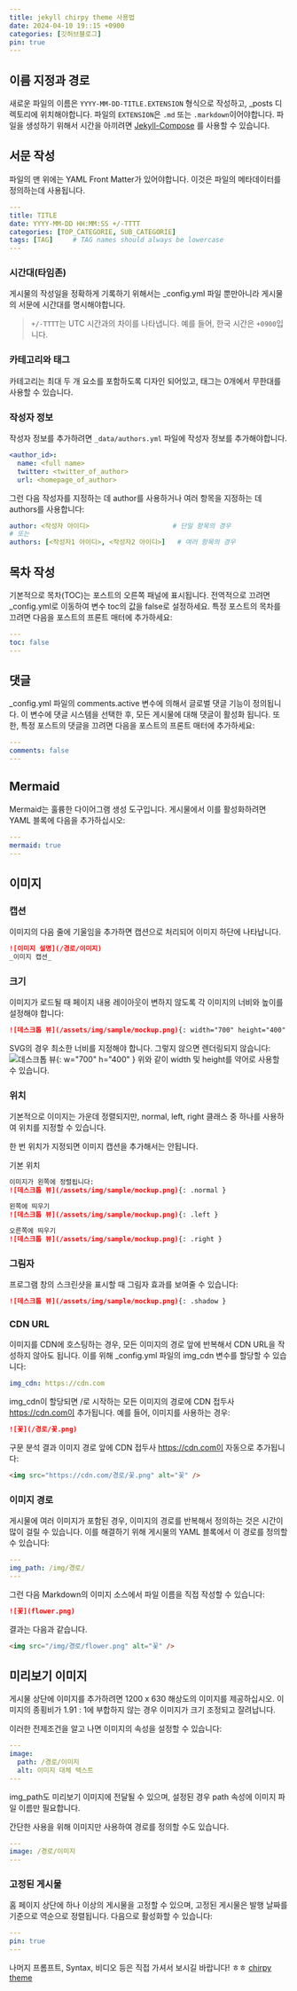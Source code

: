 ```yaml
---
title: jekyll chirpy theme 사용법
date: 2024-04-10 19::15 +0900
categories: [깃허브블로그]
pin: true
---
```


## 이름 지정과 경로
새로운 파일의 이름은 `YYYY-MM-DD-TITLE.EXTENSION` 형식으로 작성하고, _posts 디렉토리에 위치해야합니다.
파일의 `EXTENSION`은 `.md` 또는 `.markdown`이어야합니다.
파일을 생성하기 위해서 시간을 아끼려면 [Jekyll-Compose](https://github.com/jekyll/jekyll-compose) 를 사용할 수 있습니다.

## 서문 작성
파일의 맨 위에는 YAML Front Matter가 있어야합니다. 이것은 파일의 메타데이터를 정의하는데 사용됩니다.
```yaml
---
title: TITLE
date: YYYY-MM-DD HH:MM:SS +/-TTTT
categories: [TOP_CATEGORIE, SUB_CATEGORIE]
tags: [TAG]     # TAG names should always be lowercase
---
```

### 시간대(타임존)
게시물의 작성일을 정확하게 기록하기 위해서는 _config.yml 파일 뿐만아니라 게시물의 서문에 시간대를 명시해야합니다.
> `+/-TTTT`는 UTC 시간과의 차이를 나타냅니다. 예를 들어, 한국 시간은 `+0900`입니다.

### 카테고리와 태그
카테고리는 최대 두 개 요소를 포함하도록 디자인 되어있고, 태그는 0개에서 무한대를 사용할 수 있습니다.

### 작성자 정보
작성자 정보를 추가하려면 `_data/authors.yml` 파일에 작성자 정보를 추가해야합니다.
```yaml
<author_id>:
  name: <full name>
  twitter: <twitter_of_author>
  url: <homepage_of_author>
```
그런 다음 작성자를 지정하는 데 author를 사용하거나 여러 항목을 지정하는 데 authors를 사용합니다:

``` yaml
author: <작성자 아이디>                     # 단일 항목의 경우
# 또는
authors: [<작성자1 아이디>, <작성자2 아이디>]   # 여러 항목의 경우
```

## 목차 작성
기본적으로 목차(TOC)는 포스트의 오른쪽 패널에 표시됩니다. 전역적으로 끄려면 _config.yml로 이동하여 변수 toc의 값을 false로 설정하세요. 특정 포스트의 목차를 끄려면 다음을 포스트의 프론트 매터에 추가하세요:
```yaml
---
toc: false
---
```

## 댓글
_config.yml 파일의 comments.active 변수에 의해서 글로벌 댓글 기능이 정의됩니다. 이 변수에 댓글 시스템을 선택한 후, 모든 게시물에 대해 댓글이 활성화 됩니다.
또한, 특정 포스트의 댓글을 끄려면 다음을 포스트의 프론트 매터에 추가하세요:
```yaml
---
comments: false
---
```

## Mermaid
Mermaid는 훌륭한 다이어그램 생성 도구입니다. 게시물에서 이를 활성화하려면 YAML 블록에 다음을 추가하십시오:
```yaml
---
mermaid: true
---
```

## 이미지
### 캡션
이미지의 다음 줄에 기울임을 추가하면 캡션으로 처리되어 이미지 하단에 나타납니다.
```markdown
![이미지 설명](/경로/이미지)
_이미지 캡션_
```
### 크기
이미지가 로드될 때 페이지 내용 레이아웃이 변하지 않도록 각 이미지의 너비와 높이를 설정해야 합니다:
```markdown
![데스크톱 뷰](/assets/img/sample/mockup.png){: width="700" height="400" }
```
SVG의 경우 최소한 너비를 지정해야 합니다. 그렇지 않으면 렌더링되지 않습니다:
![데스크톱 뷰](/assets/img/sample/mockup.png){: w="700" h="400" }
위와 같이 width 및 height를 약어로 사용할 수 있습니다.
### 위치
기본적으로 이미지는 가운데 정렬되지만, normal, left, right 클래스 중 하나를 사용하여 위치를 지정할 수 있습니다.

한 번 위치가 지정되면 이미지 캡션을 추가해서는 안됩니다.

기본 위치
```markdown
이미지가 왼쪽에 정렬됩니다:
![데스크톱 뷰](/assets/img/sample/mockup.png){: .normal }
```
```markdown
왼쪽에 띄우기
![데스크톱 뷰](/assets/img/sample/mockup.png){: .left }
```
```markdown
오른쪽에 띄우기
![데스크톱 뷰](/assets/img/sample/mockup.png){: .right }
```
### 그림자
프로그램 창의 스크린샷을 표시할 때 그림자 효과를 보여줄 수 있습니다:
```markdown
![데스크톱 뷰](/assets/img/sample/mockup.png){: .shadow }
```
### CDN URL
이미지를 CDN에 호스팅하는 경우, 모든 이미지의 경로 앞에 반복해서 CDN URL을 작성하지 않아도 됩니다. 이를 위해 _config.yml 파일의 img_cdn 변수를 할당할 수 있습니다:
```yaml
img_cdn: https://cdn.com
```
img_cdn이 할당되면 /로 시작하는 모든 이미지의 경로에 CDN 접두사 https://cdn.com이 추가됩니다.
예를 들어, 이미지를 사용하는 경우:
```markdown
![꽃](/경로/꽃.png)
```
구문 분석 결과 이미지 경로 앞에 CDN 접두사 https://cdn.com이 자동으로 추가됩니다:
```html
<img src="https://cdn.com/경로/꽃.png" alt="꽃" />
```
### 이미지 경로
게시물에 여러 이미지가 포함된 경우, 이미지의 경로를 반복해서 정의하는 것은 시간이 많이 걸릴 수 있습니다. 이를 해결하기 위해 게시물의 YAML 블록에서 이 경로를 정의할 수 있습니다:
```yaml
---
img_path: /img/경로/
---
```
그런 다음 Markdown의 이미지 소스에서 파일 이름을 직접 작성할 수 있습니다:
```markdown
![꽃](flower.png)
```
결과는 다음과 같습니다.
```html
<img src="/img/경로/flower.png" alt="꽃" />
```
## 미리보기 이미지
게시물 상단에 이미지를 추가하려면 1200 x 630 해상도의 이미지를 제공하십시오. 이미지의 종횡비가 1.91 : 1에 부합하지 않는 경우 이미지가 크기 조정되고 잘려납니다.

이러한 전제조건을 알고 나면 이미지의 속성을 설정할 수 있습니다:
```yaml
---
image:
  path: /경로/이미지
  alt: 이미지 대체 텍스트
---
```
img_path도 미리보기 이미지에 전달될 수 있으며, 설정된 경우 path 속성에 이미지 파일 이름만 필요합니다.

간단한 사용을 위해 이미지만 사용하여 경로를 정의할 수도 있습니다.
```yaml
---
image: /경로/이미지
---
```
### 고정된 게시물
홈 페이지 상단에 하나 이상의 게시물을 고정할 수 있으며, 고정된 게시물은 발행 날짜를 기준으로 역순으로 정렬됩니다. 다음으로 활성화할 수 있습니다:
```yaml
---
pin: true
---
```

나머지 프롬프트, Syntax, 비디오 등은 직접 가셔서 보시길 바랍니다! ㅎㅎ
[chirpy theme](https://chirpy.cotes.page/posts/write-a-new-post/)

